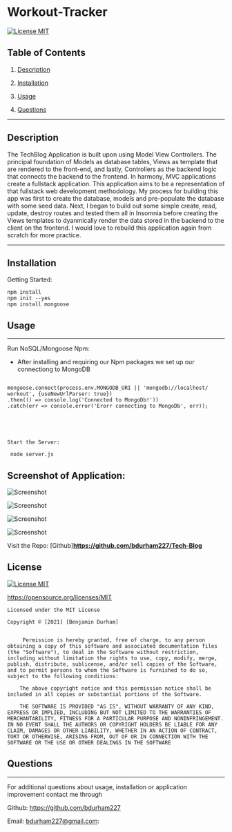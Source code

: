 # Workout-Tracker

[![License MIT](https://img.shields.io/apm/l/pack)](https://spdx.org/licenses/MIT.html)
 ## Table of Contents
1. [Description](#description)

2. [Installation](#installation)

3. [Usage](#usage)

4. [Questions](#questions)

-----

## Description
The TechBlog Application is built upon using Model View Controllers. The principal foundation of Models as database tables, Views as template that are rendered to the front-end, and lastly, Controllers as the backend logic that connects the backend to the frontend. In harmony, MVC applications create a fullstack application. This application aims to be a representation of that fullstack web development methodology. My process for building this app was first to create the database, models and pre-populate the database with some seed data. Next, I began to build out some simple create, read, update, destroy routes and tested them all in Insomnia before creating the Views templates to dyanmically render the data stored in the backend to the client on the frontend. I would love to rebuild this application again from scratch for more practice.

 -----

 ## Installation
 

   Getting Started:
   
  
  

    npm install
    npm init --yes
    npm install mongoose
  



  



 ## Usage

 ---

 Run NoSQL/Mongoose Npm:
  * After installing and requiring our Npm packages we set up our connectiong to MongoDB
  ```

  mongoose.connect(process.env.MONGODB_URI || 'mongodb://localhost/   workout', {useNewUrlParser: true})
  .then(() => console.log('Connected to MongoDb!'))
  .catch(err => console.error('Erorr connecting to MongoDb', err));

 
    
   

 Start the Server:  
 
   node server.js 
```






Screenshot of Application:
--
![Screenshot](public/images/tbhomepage.png)


![Screenshot](public/images/tbdashboard.png)


![Screenshot](public/images/tblogin.png)

![Screenshot](public/images/tbsignup.png)



Visit the Repo: 
[Github]**<https://github.com/bdurham227/Tech-Blog>**

   







 ## License
 
[![License MIT](https://img.shields.io/apm/l/pack)](https://spdx.org/licenses/MIT.html)

   https://opensource.org/licenses/MIT

    Licensed under the MIT License

    Copyright © [2021] [Benjamin Durham]
    

         Permission is hereby granted, free of charge, to any person obtaining a copy of this software and associated documentation files (the "Software"), to deal in the Software without restriction, including without limitation the rights to use, copy, modify, merge, publish, distribute, sublicense, and/or sell copies of the Software, and to permit persons to whom the Software is furnished to do so, subject to the following conditions:
        
        The above copyright notice and this permission notice shall be included in all copies or substantial portions of the Software.
        
        THE SOFTWARE IS PROVIDED "AS IS", WITHOUT WARRANTY OF ANY KIND, EXPRESS OR IMPLIED, INCLUDING BUT NOT LIMITED TO THE WARRANTIES OF MERCHANTABILITY, FITNESS FOR A PARTICULAR PURPOSE AND NONINFRINGEMENT. IN NO EVENT SHALL THE AUTHORS OR COPYRIGHT HOLDERS BE LIABLE FOR ANY CLAIM, DAMAGES OR OTHER LIABILITY, WHETHER IN AN ACTION OF CONTRACT, TORT OR OTHERWISE, ARISING FROM, OUT OF OR IN CONNECTION WITH THE SOFTWARE OR THE USE OR OTHER DEALINGS IN THE SOFTWARE



 ## Questions
 ---
 For additional questions about usage, installation or application improvement contact me through

Github: https://github.com/bdurham227

Email: bdurham227@gmail.com:

